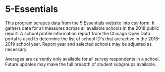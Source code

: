 # 5-Essentials

This program scrapes data from the 5 Essentials website into csv form. It gathers data for all measures across all available schools in the 2018 public report. A school profile information report from the Chicago Open Data portal is used to determine the list of school ID's that are active in the 2018-2019 school year. Report year and selected schools may be adjusted as necessary.

Averages are currently only available for all survey respondents in a school. Future updates may make the full breadth of student subgroups available.
